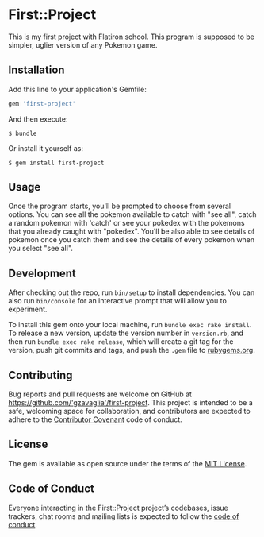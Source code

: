 # First::Project

This is my  first project with Flatiron school. This program is supposed to be simpler, uglier version of any Pokemon game. 

<!--Welcome to your new gem! In this directory, you'll find the files you need to be able to package up your Ruby library into a gem. Put your Ruby code in the file `lib/first/project`. To experiment with that code, run `bin/console` for an interactive prompt.-->

<!--TODO: Delete this and the text above, and describe your gem-->

## Installation

Add this line to your application's Gemfile:

```ruby
gem 'first-project'
```

And then execute:

    $ bundle

Or install it yourself as:

    $ gem install first-project

## Usage

Once the program starts, you'll be prompted to choose from several options. You can see all the pokemon available to catch with "see all", catch a random pokemon with 'catch' or see your pokedex with the pokemons that you already caught with "pokedex". You'll be also able to see details of pokemon once you catch them and see the details of every pokemon when you select "see all".

## Development

After checking out the repo, run `bin/setup` to install dependencies. You can also run `bin/console` for an interactive prompt that will allow you to experiment.

To install this gem onto your local machine, run `bundle exec rake install`. To release a new version, update the version number in `version.rb`, and then run `bundle exec rake release`, which will create a git tag for the version, push git commits and tags, and push the `.gem` file to [rubygems.org](https://rubygems.org).

## Contributing

Bug reports and pull requests are welcome on GitHub at https://github.com/'gzavaglia'/first-project. This project is intended to be a safe, welcoming space for collaboration, and contributors are expected to adhere to the [Contributor Covenant](http://contributor-covenant.org) code of conduct.

## License

The gem is available as open source under the terms of the [MIT License](https://opensource.org/licenses/MIT).

## Code of Conduct

Everyone interacting in the First::Project project’s codebases, issue trackers, chat rooms and mailing lists is expected to follow the [code of conduct](https://github.com/'gzavaglia'/first-project/blob/master/CODE_OF_CONDUCT.md).
